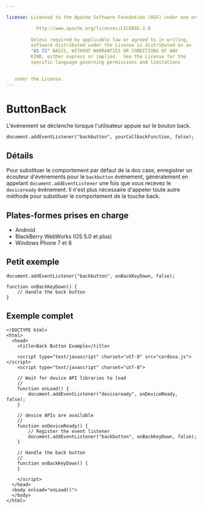 ```yaml
---

license: Licensed to the Apache Software Foundation (ASF) under one or more contributor license agreements. See the NOTICE file distributed with this work for additional information regarding copyright ownership. The ASF licenses this file to you under the Apache License, Version 2.0 (the "License"); you may not use this file except in compliance with the License. You may obtain a copy of the License at

           http://www.apache.org/licenses/LICENSE-2.0
    
         Unless required by applicable law or agreed to in writing,
         software distributed under the License is distributed on an
         "AS IS" BASIS, WITHOUT WARRANTIES OR CONDITIONS OF ANY
         KIND, either express or implied.  See the License for the
         specific language governing permissions and limitations
    

   under the License.
---
```


# ButtonBack

L'événement se déclenche lorsque l'utilisateur appuie sur le bouton back.

    document.addEventListener("backbutton", yourCallbackFunction, false);
    

## Détails

Pour substituer le comportement par défaut de la dos case, enregistrer un écouteur d'événements pour le `backbutton` événement, généralement en appelant `document.addEventListener` une fois que vous recevez le `deviceready` événement. Il n'est plus nécessaire d'appeler toute autre méthode pour substituer le comportement de la touche back.

## Plates-formes prises en charge

*   Android
*   BlackBerry WebWorks (OS 5.0 et plus)
*   Windows Phone 7 et 8

## Petit exemple

    document.addEventListener("backbutton", onBackKeyDown, false);
    
    function onBackKeyDown() {
        // Handle the back button
    }
    

## Exemple complet

    <!DOCTYPE html>
    <html>
      <head>
        <title>Back Button Example</title>
    
        <script type="text/javascript" charset="utf-8" src="cordova.js"></script>
        <script type="text/javascript" charset="utf-8">
    
        // Wait for device API libraries to load
        //
        function onLoad() {
            document.addEventListener("deviceready", onDeviceReady, false);
        }
    
        // device APIs are available
        //
        function onDeviceReady() {
            // Register the event listener
            document.addEventListener("backbutton", onBackKeyDown, false);
        }
    
        // Handle the back button
        //
        function onBackKeyDown() {
        }
    
        </script>
      </head>
      <body onload="onLoad()">
      </body>
    </html>